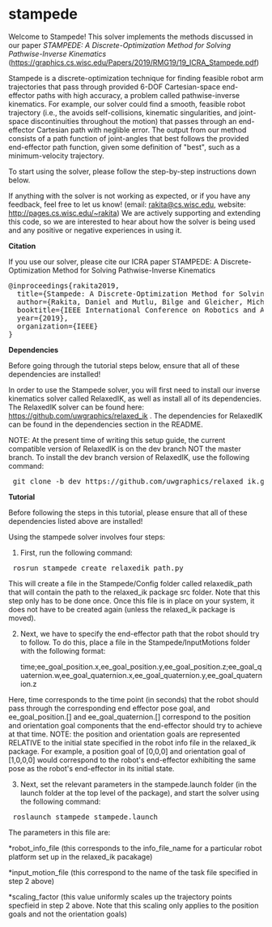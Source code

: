 # stampede


Welcome to Stampede! This solver implements the methods discussed in our paper <i> STAMPEDE: A Discrete-Optimization Method for Solving Pathwise-Inverse Kinematics </i> (https://graphics.cs.wisc.edu/Papers/2019/RMG19/19_ICRA_Stampede.pdf)


Stampede is a discrete-optimization technique for finding feasible robot arm trajectories that pass through provided 6-DOF Cartesian-space end-effector paths with high accuracy, a problem called pathwise-inverse kinematics. For example, our solver could find a smooth, feasible robot trajectory (i.e., the avoids self-collisions, kinematic singularities, and joint-space discontinuities throughout the motion) that passes through an end-effector Cartesian path with neglible error.  The output
from our method consists of a path function of joint-angles that best follows the provided end-effector path function, given some definition of "best", such as a minimum-velocity trajectory.    

To start using the solver, please follow the step-by-step instructions down below.

If anything with the solver is not working as expected, or if you have any feedback, feel free to let us know! (email: rakita@cs.wisc.edu, website: http://pages.cs.wisc.edu/~rakita)
We are actively supporting and extending this code, so we are interested to hear about how the solver is being used and any positive or negative experiences in using it.

<b> Citation </b>

If you use our solver, please cite our ICRA paper STAMPEDE: A Discrete-Optimization Method for Solving Pathwise-Inverse Kinematics

<pre>
@inproceedings{rakita2019,
  title={Stampede: A Discrete-Optimization Method for Solving Pathwise-Inverse Kinematics},
  author={Rakita, Daniel and Mutlu, Bilge and Gleicher, Michael},
  booktitle={IEEE International Conference on Robotics and Automation (ICRA)},
  year={2019},
  organization={IEEE}
}
</pre>


<b> Dependencies </b>

Before going through the tutorial steps below, ensure that all of these dependencies are installed!

In order to use the Stampede solver, you will first need to install our inverse kinematics solver called RelaxedIK, as well as install all of its dependencies.  The RelaxedIK solver can be found here: https://github.com/uwgraphics/relaxed_ik .  The dependencies for RelaxedIK can be found in the dependencies section in the README.

NOTE: At the present time of writing this setup guide, the current compatible version of RelaxedIK is on the dev branch NOT the master branch.  To install the dev branch version of RelaxedIK, use the following command:

<pre> git clone -b dev https://github.com/uwgraphics/relaxed_ik.git </pre>


<b> Tutorial </b>

Before following the steps in this tutorial, please ensure that all of these dependencies listed above are installed!

Using the stampede solver involves four steps:

1. First, run the following command:
<pre> rosrun stampede create_relaxedik_path.py  </pre>

This will create a file in the Stampede/Config folder called relaxedik_path that will contain the path to the relaxed_ik package src folder.  Note that this step only has to be done once.  Once this file is in place on your system, it does not have to be created again (unless the relaxed_ik package is moved).  


2. Next, we have to specify the end-effector path that the robot should try to follow.  To do this, place a file in the Stampede/InputMotions folder with the following format:

      time;ee_goal_position.x,ee_goal_position.y,ee_goal_position.z;ee_goal_quaternion.w,ee_goal_quaternion.x,ee_goal_quaternion.y,ee_goal_quaternion.z

  Here, time corresponds to the time point (in seconds) that the robot should pass through the corresponding end effector       pose goal, and ee_goal_position.[] and ee_goal_quaternion.[] correspond to the position and orientation goal components       that the end-effector should try to achieve at that time.  NOTE: the position and orientation goals are represented           RELATIVE to the initial state specified in the robot info file in the relaxed_ik package.  For example, a position goal of   [0,0,0] and orientation goal of [1,0,0,0] would correspond to the robot's end-effector exhibiting the same pose as the       robot's end-effector in its initial state.

3. Next, set the relevant parameters in the stampede.launch folder (in the launch folder at the top level of the package), and start the solver using the following command:

<pre> roslaunch stampede stampede.launch  </pre>

The parameters in this file are:

*robot_info_file  (this corresponds to the info_file_name for a particular robot platform set up in the relaxed_ik pacakage)

*input_motion_file  (this correspond to the name of the task file specified in step 2 above)

*scaling_factor (this value uniformly scales up the trajectory points specfieid in step 2 above.  Note that this scaling only applies to the position goals and not the orientation goals)







